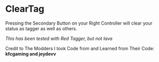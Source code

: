# ClearTag
Pressing the Secondary Button on your Right Controller will clear your status as tagger as well as others.

*This has been tested with Red Tagger, but not lava*

Credit to The Modders I took Code from and Learned from Their Code: **kfcgaming and jeydevv**
